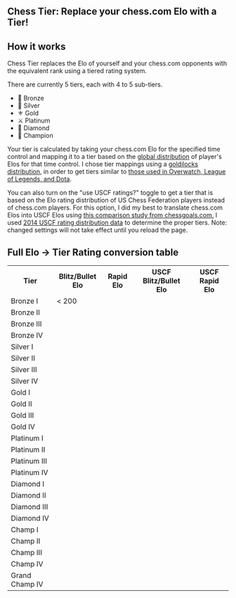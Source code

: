 ## Chess Tier: Replace your chess.com Elo with a Tier!

## How it works
Chess Tier replaces the Elo of yourself and your chess.com opponents with the equivalent rank using a tiered rating system.

There are currently 5 tiers, each with 4 to 5 sub-tiers.
- 🔔 Bronze
- 🥄 Silver
- ⚜ Gold
- ⚔️ Platinum
- 💎 Diamond
- 👑 Champion

Your tier is calculated by taking your chess.com Elo for the specified time control and mapping it to a tier based on the <a href="https://www.chess.com/leaderboard/live">global distribution</a> of player's Elos for that time control. I chose tier mappings using a <a href="https://twitter.com/blaustoise/status/1125821120035221504/photo/1">goldilocks distribution</a>, in order to get tiers similar to <a href="https://www.esportstales.com/league-of-legends/rank-distribution-season-9">those used in Overwatch, League of Legends, and Dota</a>.

You can also turn on the "use USCF ratings?" toggle to get a tier that is based on the Elo rating distribution of US Chess Federation players instead of chess.com players. For this option, I did my best to translate chess.com Elos into USCF Elos using <a href="https://chessgoals.com/rating-comparison/"> this comparison study from chessgoals.com.</a> I used <a href="https://www.chess.com/forum/view/general/a-few-statistics-from-the-uscf-database">2014 USCF rating distribution data</a> to determine the proper tiers. Note: changed settings will not take effect until you reload the page.

## Full Elo -> Tier Rating conversion table
<table>
  <tr>
    <th>Tier</th>
    <th>Blitz/Bullet Elo</th>
    <th>Rapid Elo</th>
    <th>USCF Blitz/Bullet Elo</th>
    <th>USCF Rapid Elo</th>
  </tr>
  <tr>
    <td>Bronze I</td>
    <td>&lt 200</td>
  </tr>
  <tr>
    <td>Bronze II</td>
  </tr>
  <tr>
    <td>Bronze III</td>
  </tr>
  <tr>
    <td>Bronze IV</td>
  </tr>
  <tr>
    <td>Silver I</td>
  </tr>
  <tr>
    <td>Silver II</td>
  </tr>
  <tr>
    <td>Silver III</td>
  </tr>
  <tr>
    <td>Silver IV</td>
  </tr>
  <tr>
    <td>Gold I</td>
  </tr>
  <tr>
    <td>Gold II</td>
  </tr>
  <tr>
    <td>Gold III</td>
  </tr>
  <tr>
    <td>Gold IV</td>
  </tr>
  <tr>
    <td>Platinum I</td>
  </tr>
  <tr>
    <td>Platinum II</td>
  </tr>
  <tr>
    <td>Platinum III</td>
  </tr>
  <tr>
    <td>Platinum IV</td>
  </tr>
  <tr>
    <td>Diamond I</td>
  </tr>
  <tr>
    <td>Diamond II</td>
  </tr>
  <tr>
    <td>Diamond III</td>
  </tr>
  <tr>
    <td>Diamond IV</td>
  </tr>
  <tr>
    <td>Champ I</td>
  </tr>
  <tr>
    <td>Champ II</td>
  </tr>
  <tr>
    <td>Champ III</td>
  </tr>
  <tr>
    <td>Champ IV</td>
  </tr>
  <tr>
    <td>Grand Champ IV</td>
  </tr>
</table>

